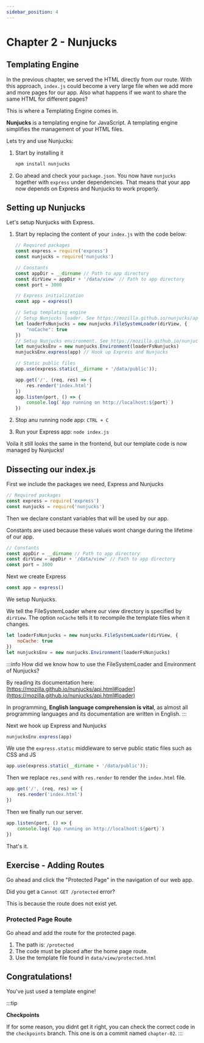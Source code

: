 ```yaml
---
sidebar_position: 4
---
```


# Chapter 2 - Nunjucks

## Templating Engine
In the previous chapter, we served the HTML directly from our route. With this approach, `index.js` could become a very large file when we add more and more pages for our app. Also what happens if we want to share the same HTML for different pages?

This is where a Templating Engine comes in.

**Nunjucks** is a templating engine for JavaScript. A templating engine simplifies the management of your HTML files.

Lets try and use Nunjucks:

1. Start by installing it

    ```bash
    npm install nunjucks
    ```

1. Go ahead and check your `package.json`. You now have `nunjucks` together with `express` under dependencies. That means that your app now depends on Express and Nunjucks to work properly.

## Setting up Nunjucks
Let's setup Nunjucks with Express.

1. Start by replacing the content of your `index.js` with the code below:

    ```javascript
    // Required packages
    const express = require('express')
    const nunjucks = require('nunjucks')

    // Constants
    const appDir = __dirname // Path to app directory
    const dirView = appDir + '/data/view' // Path to app directory
    const port = 3000

    // Express initialization
    const app = express()

    // Setup templating engine
    // Setup Nunjucks loader. See https://mozilla.github.io/nunjucks/api.html#loader
    let loaderFsNunjucks = new nunjucks.FileSystemLoader(dirView, {
        "noCache": true
    })
    // Setup Nunjucks environment. See https://mozilla.github.io/nunjucks/api.html#environment
    let nunjucksEnv = new nunjucks.Environment(loaderFsNunjucks)
    nunjucksEnv.express(app) // Hook up Express and Nunjucks

    // Static public files
    app.use(express.static(__dirname + '/data/public'));

    app.get('/', (req, res) => {
        res.render('index.html')
    })
    app.listen(port, () => {
        console.log(`App running on http://localhost:${port}`)
    })
    ```

1. Stop anu running node app: `CTRL + C`
1. Run your Express app: `node index.js`

Voila it still looks the same in the frontend, but our template code is now managed by Nunjucks!


## Dissecting our index.js

First we include the packages we need, Express and Nunjucks

```javascript
// Required packages
const express = require('express')
const nunjucks = require('nunjucks')
```

Then we declare constant variables that will be used by our app. 

Constants are used because these values wont change during the lifetime of our app.
```javascript
// Constants
const appDir = __dirname // Path to app directory
const dirView = appDir + '/data/view' // Path to app directory
const port = 3000
```


Next we create Express
```javascript
const app = express()
```

We setup Nunjucks. 

We tell the FileSystemLoader where our view directory is specified by `dirView`. 
The option `noCache` tells it to recompile the template files when it changes.

```javascript
let loaderFsNunjucks = new nunjucks.FileSystemLoader(dirView, {
    noCache: true
})
let nunjucksEnv = new nunjucks.Environment(loaderFsNunjucks)
```
:::info
How did we know how to use the FileSystemLoader and Environment of Nunjucks?

By reading its documentation here: [https://mozilla.github.io/nunjucks/api.html#loader](https://mozilla.github.io/nunjucks/api.html#loader)

In programming, **English language comprehension is vital**, as almost all programming languages and its documentation are written in English.
:::

Next we hook up Express and Nunjucks
```javascript
nunjucksEnv.express(app)
```

We use the `express.static` middleware to serve public static files such as CSS and JS
```javascript
app.use(express.static(__dirname + '/data/public'));
```

Then we replace `res.send` with `res.render` to render the `index.html` file.
```javascript
app.get('/', (req, res) => {
    res.render('index.html')
})
```

Then we finally run our server.
```javascript
app.listen(port, () => {
    console.log(`App running on http://localhost:${port}`)
})
```

That's it.

## Exercise - Adding Routes
Go ahead and click the "Protected Page" in the navigation of our web app.

Did you get a `Cannot GET /protected` error?

This is because the route does not exist yet.

### Protected Page Route

Go ahead and add the route for the protected page. 

1. The path is: `/protected`
1. The code must be placed after the home page route.
1. Use the template file found in `data/view/protected.html`

## Congratulations! 
You've just used a template engine!

:::tip

**Checkpoints**

If for some reason, you didnt get it right, you can check the correct code in the `checkpoints` branch. This one is on a commit named `chapter-02`.
:::